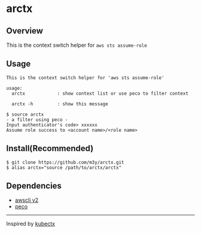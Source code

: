 # arctx

## Overview
This is the context switch helper for `aws sts assume-role`

## Usage
``` $ source arctx -h
This is the context switch helper for 'aws sts assume-role'

usage:
  arctx            : show context list or use peco to filter context

  arctx -h         : show this message

$ source arctx
- a filter using peco -
Input authenticator's code> xxxxxx
Assume role success to <account name>/<role name>
```

## Install(Recommended)
```
$ git clone https://github.com/m3y/arctx.git
$ alias arctx="source /path/to/arctx/arctx"
```

## Dependencies
- [awscli v2](https://docs.aws.amazon.com/ja_jp/cli/latest/userguide/install-cliv2-mac.html)
- [peco](https://github.com/peco/peco)


----
Inspired by [kubectx](https://github.com/ahmetb/kubectx)
